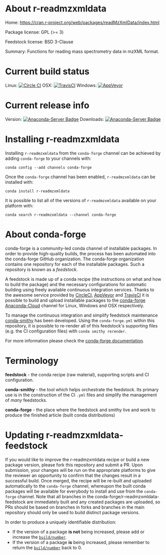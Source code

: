 About r-readmzxmldata
=====================

Home: https://cran.r-project.org/web/packages/readMzXmlData/index.html

Package license: GPL (>= 3)

Feedstock license: BSD 3-Clause

Summary: Functions for reading mass spectrometry data in mzXML format.



Current build status
====================

Linux: [![Circle CI](https://circleci.com/gh/conda-forge/r-readmzxmldata-feedstock.svg?style=shield)](https://circleci.com/gh/conda-forge/r-readmzxmldata-feedstock)
OSX: [![TravisCI](https://travis-ci.org/conda-forge/r-readmzxmldata-feedstock.svg?branch=master)](https://travis-ci.org/conda-forge/r-readmzxmldata-feedstock)
Windows: [![AppVeyor](https://ci.appveyor.com/api/projects/status/github/conda-forge/r-readmzxmldata-feedstock?svg=True)](https://ci.appveyor.com/project/conda-forge/r-readmzxmldata-feedstock/branch/master)

Current release info
====================
Version: [![Anaconda-Server Badge](https://anaconda.org/conda-forge/r-readmzxmldata/badges/version.svg)](https://anaconda.org/conda-forge/r-readmzxmldata)
Downloads: [![Anaconda-Server Badge](https://anaconda.org/conda-forge/r-readmzxmldata/badges/downloads.svg)](https://anaconda.org/conda-forge/r-readmzxmldata)

Installing r-readmzxmldata
==========================

Installing `r-readmzxmldata` from the `conda-forge` channel can be achieved by adding `conda-forge` to your channels with:

```
conda config --add channels conda-forge
```

Once the `conda-forge` channel has been enabled, `r-readmzxmldata` can be installed with:

```
conda install r-readmzxmldata
```

It is possible to list all of the versions of `r-readmzxmldata` available on your platform with:

```
conda search r-readmzxmldata --channel conda-forge
```


About conda-forge
=================

conda-forge is a community-led conda channel of installable packages.
In order to provide high-quality builds, the process has been automated into the
conda-forge GitHub organization. The conda-forge organization contains one repository
for each of the installable packages. Such a repository is known as a *feedstock*.

A feedstock is made up of a conda recipe (the instructions on what and how to build
the package) and the necessary configurations for automatic building using freely
available continuous integration services. Thanks to the awesome service provided by
[CircleCI](https://circleci.com/), [AppVeyor](http://www.appveyor.com/)
and [TravisCI](https://travis-ci.org/) it is possible to build and upload installable
packages to the [conda-forge](https://anaconda.org/conda-forge)
[Anaconda-Cloud](http://docs.anaconda.org/) channel for Linux, Windows and OSX respectively.

To manage the continuous integration and simplify feedstock maintenance
[conda-smithy](http://github.com/conda-forge/conda-smithy) has been developed.
Using the ``conda-forge.yml`` within this repository, it is possible to re-render all of
this feedstock's supporting files (e.g. the CI configuration files) with ``conda smithy rerender``.

For more information please check the [conda-forge documentation](https://conda-forge.org/docs/).

Terminology
===========

**feedstock** - the conda recipe (raw material), supporting scripts and CI configuration.

**conda-smithy** - the tool which helps orchestrate the feedstock.
                   Its primary use is in the construction of the CI ``.yml`` files
                   and simplify the management of *many* feedstocks.

**conda-forge** - the place where the feedstock and smithy live and work to
                  produce the finished article (built conda distributions)


Updating r-readmzxmldata-feedstock
==================================

If you would like to improve the r-readmzxmldata recipe or build a new
package version, please fork this repository and submit a PR. Upon submission,
your changes will be run on the appropriate platforms to give the reviewer an
opportunity to confirm that the changes result in a successful build. Once
merged, the recipe will be re-built and uploaded automatically to the
`conda-forge` channel, whereupon the built conda packages will be available for
everybody to install and use from the `conda-forge` channel.
Note that all branches in the conda-forge/r-readmzxmldata-feedstock are
immediately built and any created packages are uploaded, so PRs should be based
on branches in forks and branches in the main repository should only be used to
build distinct package versions.

In order to produce a uniquely identifiable distribution:
 * If the version of a package **is not** being increased, please add or increase
   the [``build/number``](http://conda.pydata.org/docs/building/meta-yaml.html#build-number-and-string).
 * If the version of a package **is** being increased, please remember to return
   the [``build/number``](http://conda.pydata.org/docs/building/meta-yaml.html#build-number-and-string)
   back to 0.